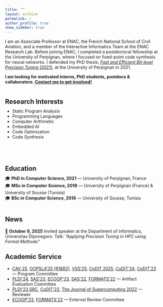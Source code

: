 ```yaml
---
title: ""
layout: archive
permalink: /
author_profile: true
show_sidebar: true
---
```



I am an Associate Professor at ENAC, the French National School of Civil Aviation, and a member of the Interactive Informatics Team at the ENAC Research Lab. Before joining ENAC, I completed a postdoctoral fellowship at the University of Perpignan, where I focused on fixed-point code synthesis for neural networks. I defended my PhD thesis, [*Fast and Efficient Bit-level Precision Tuning* (2021)](https://theses.hal.science/tel-03509266), at the University of Perpignan in 2021.


**I am looking for motivated interns, PhD students, postdocs & collaborators. [Contact me to get involved!](mailto:dorra.ben-khalifa@enac.fr)**

 
<div style="display:flex; flex-wrap:wrap; gap:40px;">

  <!-- Research Interests -->
  <div style="flex:1; min-width:300px;">
    <h2 style="margin-bottom:10px;">Research Interests</h2>
    <ul style="margin-top:0;">
      <li>Static Program Analysis</li>
      <li>Programming Languages</li>
      <li>Computer Arithmetic</li>
      <li>Embedded AI</li>
      <li>Code Optimization</li>
      <li>Code Synthesis</li>
    </ul>
  </div>

<!-- Education -->
<div style="flex:1; min-width:300px;">
  <h2 style="margin-bottom:10px;">Education</h2>
  <ul style="margin-top:0; list-style:none; padding-left:0;">
    <li>🎓  <strong>PhD in Computer Science, 2021</strong> — University of Perpignan, France</li>
    <li>🎓  <strong>MSc in Computer Science, 2018</strong> — University of Perpignan (France) & University of Sousse (Tunisia)</li>
    <li>🎓  <strong>BSc in Computer Science, 2016</strong> — University of Sousse, Tunisia</li>
  </ul>
</div>

</div>


## News

📢  **October 9, 2025**   Invited speaker at the Department of Informatics, Universitas Diponegoro.  Talk: *"Applying Precision Tuning in HPC using Formal Methods"*




## Academic Service
- [CAV 25](https://conferences.i-cav.org/2025/), [OOPSLA'25 (R1&R2)](https://2025.splashcon.org/track/OOPSLA), [VSS'25](https://vsl.cis.udel.edu/vss2025/), [CoDIT 2025](https://codit2025.org/), [CoDIT'24](https://codit2024.com/index.php), [CoDIT'23](https://codit2023.com/) — Program Committee  
- [PLDI'24](https://pldi24.sigplan.org/track/pldi-2024-pldi-research-artifacts), [SAS'23](https://conf.researchr.org/home/sas-2023), [ECOOP'23](https://2023.ecoop.org/), [SAS'22](https://2022.splashcon.org/home/sas-2022#Home), [FORMATS'22](https://conferences.ncl.ac.uk/formats2022/) — Artifact Evaluation Committee  
- [PLDI'23 SRC](https://pldi23.sigplan.org/track/pldi-2023-src), [CoDIT'23](https://codit2023.com/), [The Journal of Supercomputing 2022](https://www.springer.com/journal/11227) — Reviewer  
- [ECOOP'23](https://2023.ecoop.org/), [FORMATS'22](https://conferences.ncl.ac.uk/formats2022/) — External Review Committee
